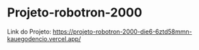 # Projeto-robotron-2000
Link do Projeto: https://projeto-robotron-2000-die6-6ztd58mmn-kauegodencio.vercel.app/

